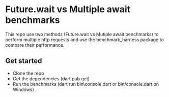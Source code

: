 # Future.wait vs Multiple await benchmarks

This repo use two methods (Future.wait vs Mutiple await benchmarks) to perform multiple http requests and use the benchmark_harness package to compare their performance.

## Get started

* Clone the repo
* Get the dependencies (dart pub get)
* Run the benchmarks (dart run bin\\console.dart or bin/console.dart on Windows)
